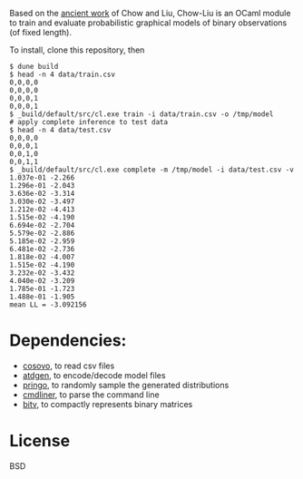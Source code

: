 Based on the [ancient
work](https://citeseerx.ist.psu.edu/viewdoc/download?doi=10.1.1.133.9772&rep=rep1&type=pdf)
of Chow and Liu, Chow-Liu is an OCaml module to train and evaluate
probabilistic graphical models of binary observations (of fixed
length).

To install, clone this repository, then

```
$ dune build
$ head -n 4 data/train.csv
0,0,0,0
0,0,0,0
0,0,0,1
0,0,0,1
$ _build/default/src/cl.exe train -i data/train.csv -o /tmp/model
# apply complete inference to test data
$ head -n 4 data/test.csv
0,0,0,0
0,0,0,1
0,0,1,0
0,0,1,1
$ _build/default/src/cl.exe complete -m /tmp/model -i data/test.csv -v
1.037e-01 -2.266
1.296e-01 -2.043
3.636e-02 -3.314
3.030e-02 -3.497
1.212e-02 -4.413
1.515e-02 -4.190
6.694e-02 -2.704
5.579e-02 -2.886
5.185e-02 -2.959
6.481e-02 -2.736
1.818e-02 -4.007
1.515e-02 -4.190
3.232e-02 -3.432
4.040e-02 -3.209
1.785e-01 -1.723
1.488e-01 -1.905
mean LL = -3.092156
```

# Dependencies:

* [cosovo](https://opam.ocaml.org/packages/cosovo/), to read csv files
* [atdgen](https://opam.ocaml.org/packages/atdgen/), to encode/decode model files
* [pringo](https://opam.ocaml.org/packages/pringo/), to randomly sample the generated distributions
* [cmdliner](https://opam.ocaml.org/packages/cmdliner/), to parse the command line
* [bitv](https://opam.ocaml.org/packages/bitv/), to compactly represents binary matrices

# License

BSD
